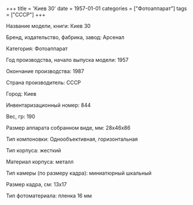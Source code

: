 +++
title = 'Киев 30'
date = 1957-01-01
categories = ["Фотоаппарат"]
tags = ["СССР"]
+++

Название модели, книги: Киев 30

Бренд, издательство, фабрика, завод: Арсенал

Категория: Фотоаппарат

Год производства, начало выпуска модели: 1957

Окончание производства: 1987

Страна производитель: СССР

Город: Киев

Инвентаризационный номер: 844

Вес, гр: 190

Размер аппарата  собранном виде, мм: 28х46х86

Тип компоновки: Однообъективная, горизонтальная

Тип корпуса: жесткий

Материал корпуса: металл

Тип камеры (по размеру кадра): миниатюрный шкальный

Размер кадра, см: 13х17

Тип фотоматериала: пленка 16 мм

